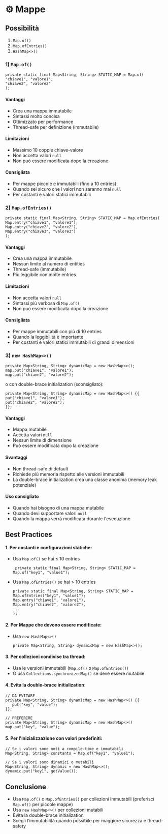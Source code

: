 # ⚙️ Mappe

## Possibilità
1. `Map.of()`
2. `Map.ofEntries()`
3. `HashMap<>()`

### 1) `Map.of()`

    private static final Map<String, String> STATIC_MAP = Map.of(
    "chiave1", "valore1",
    "chiave2", "valore2"
    );

#### Vantaggi
- Crea una mappa immutabile
- Sintassi molto concisa
- Ottimizzato per performance
- Thread-safe per definizione (immutabile)
#### Limitazioni
- Massimo 10 coppie chiave-valore
- Non accetta valori `null`
- Non può essere modificata dopo la creazione
#### Consigliata
- Per mappe piccole e immutabili (fino a 10 entries)
- Quando sei sicuro che i valori non saranno mai `null`
- Per costanti e valori statici immutabili

### 2) `Map.ofEntries()`

    private static final Map<String, String> STATIC_MAP = Map.ofEntries(
    Map.entry("chiave1", "valore1"),
    Map.entry("chiave2", "valore2"),
    Map.entry("chiave3", "valore3")
    );

#### Vantaggi
- Crea una mappa immutabile
- Nessun limite al numero di entities
- Thread-safe (immutabile)
- Più leggibile con molte entries
#### Limitazioni
- Non accetta valori `null`
- Sintassi più verbosa di `Map.of()`
- Non può essere modificata dopo la creazione
#### Consigliata
- Per mappe immutabili con più di 10 entries
- Quando la leggibilità è importante
- Per costanti e valori statici immutabili di grandi dimensioni


### 3) `new HashMap<>()`

    private Map<String, String> dynamicMap = new HashMap<>();
    map.put("chiave1", "valore1");
    map.put("chiave2", "valore2");

o con double-brace initialization (sconsigliato):

    private Map<String, String> dynamicMap = new HashMap<>() {{
    put("chiave1", "valore1");
    put("chiave2", "valore2");
    }};

#### Vantaggi
- Mappa mutabile
- Accetta valori `null`
- Nessun limite di dimensione
- Può essere modificata dopo la creazione
#### Svantaggi
- Non thread-safe di default 
- Richiede più memoria rispetto alle versioni immutabili
- La double-brace initialization crea una classe anonima (memory leak potenziale)
#### Uso consigliato
- Quando hai bisogno di una mappa mutabile
- Quando devi supportare valori `null`
- Quando la mappa verrà modificata durante l'esecuzione

## Best Practices
#### 1. Per costanti e configurazioni statiche:
- Usa `Map.of()` se hai ≤ 10 entries

       private static final Map<String, String> STATIC_MAP = Map.of("key1", "value1");

- Usa `Map.ofEntries()` se hai > 10 entries

      private static final Map<String, String> STATIC_MAP = Map.ofEntries("key1", "value1");
      Map.entry("chiave1", "valore1"),
      Map.entry("chiave2", "valore2"),
      ...
      );

#### 2. Per Mappe che devono essere modificate:
- Usa `new HashMap<>()`

      private Map<String, String> dynamicMap = new HashMap<>();

#### 3. Per collezioni condivise tra thread:
- Usa le versioni immutabili (`Map.of()` o `Map.ofEntries()`)
- O usa `Collections.synchronizedMap()` se deve essere mutabile

#### 4. Evita la double-brace initialization:
    // DA EVITARE
    private Map<String, String> dynamicMap = new HashMap<>() {{
       put("key", "value");
    }};
   
    // PREFERIRE
    private Map<String, String> dynamicMap = new HashMap<>()
    map.put("key", "value");

#### 5. Per l'inizializzazione con valori predefiniti:
    // Se i valori sono noti a compile-time e immutabili
    Map<String, String> constants = Map.of("key1", "value1");
   
    // Se i valori sono dinamici o mutabili
    Map<String, String> dynamic = new HashMap<>();
    dynamic.put("key1", getValue());

## Conclusione
- Usa `Map.of()` o `Map.ofEntries()` per collezioni immutabili (preferisci `Map.of()` per piccole mappe)
- Usa `new HashMap<>()` per collezioni mutabili
- Evita la double-brace initialization
- Scegli l'immutabilità quando possibile per maggiore sicurezza e thread-safety
